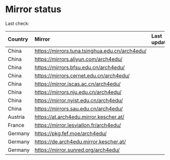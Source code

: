 <script src="./time.js"></script>
# Mirror status
Last check: <script type="text/javascript">localize(1712910156.09073);</script>

|Country|Mirror|Last update|
|:------|:-----|:----------|
|China|https://mirrors.tuna.tsinghua.edu.cn/arch4edu/|<script type="text/javascript">localize(1712860396);</script>|
|China|https://mirrors.aliyun.com/arch4edu/|<script type="text/javascript">localize(1712860396);</script>|
|China|https://mirrors.bfsu.edu.cn/arch4edu/|<script type="text/javascript">localize(1712860396);</script>|
|China|https://mirrors.cernet.edu.cn/arch4edu/|<script type="text/javascript">localize(1712860396);</script>|
|China|https://mirror.iscas.ac.cn/arch4edu/|<script type="text/javascript">localize(1712860396);</script>|
|China|https://mirrors.nju.edu.cn/arch4edu/|<script type="text/javascript">localize(1712860396);</script>|
|China|https://mirror.nyist.edu.cn/arch4edu/|<script type="text/javascript">localize(1712860396);</script>|
|China|https://mirrors.sau.edu.cn/arch4edu/|<script type="text/javascript">localize(1712860396);</script>|
|Austria|https://at.arch4edu.mirror.kescher.at/|<script type="text/javascript">localize(1712860396);</script>|
|France|https://mirror.lesviallon.fr/arch4edu/|<script type="text/javascript">localize(1712860396);</script>|
|Germany|https://pkg.fef.moe/arch4edu/|<script type="text/javascript">localize(1712860396);</script>|
|Germany|https://de.arch4edu.mirror.kescher.at/|<script type="text/javascript">localize(1712860396);</script>|
|Germany|https://mirror.sunred.org/arch4edu/|<script type="text/javascript">localize(1712860396);</script>|

<script src="./tablefilter/tablefilter.js"></script>
<script src="./table.js"></script>